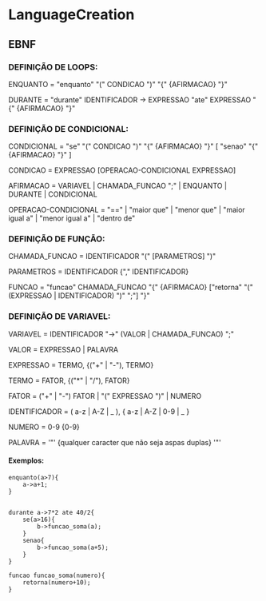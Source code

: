 # LanguageCreation

## EBNF

### DEFINIÇÃO DE LOOPS:

ENQUANTO = "enquanto" "(" CONDICAO ")" "{" {AFIRMACAO} "}"

DURANTE = "durante" IDENTIFICADOR -> EXPRESSAO "ate" EXPRESSAO "{" {AFIRMACAO} "}"

### DEFINIÇÃO DE CONDICIONAL:

CONDICIONAL = "se" "(" CONDICAO ")" "{" {AFIRMACAO} "}" [ "senao" "{" {AFIRMACAO} "}" ]

CONDICAO = EXPRESSAO [OPERACAO-CONDICIONAL EXPRESSAO]

AFIRMACAO = VARIAVEL | CHAMADA_FUNCAO ";" | ENQUANTO | DURANTE | CONDICIONAL

OPERACAO-CONDICIONAL = "==" | "maior que" | "menor que" | "maior igual a" | "menor igual a" | "dentro de"

### DEFINIÇÃO DE FUNÇÃO:

CHAMADA_FUNCAO = IDENTIFICADOR "(" [PARAMETROS] ")"

PARAMETROS = IDENTIFICADOR {"," IDENTIFICADOR}

FUNCAO = "funcao" CHAMADA_FUNCAO "{" {AFIRMACAO} ["retorna" "(" (EXPRESSAO | IDENTIFICADOR) ")" ";"] "}"

### DEFINIÇÃO DE VARIAVEL:

VARIAVEL = IDENTIFICADOR "->" (VALOR | CHAMADA_FUNCAO) ";"

VALOR = EXPRESSAO | PALAVRA

EXPRESSAO = TERMO, {("+" | "-"), TERMO}

TERMO = FATOR, {("*" | "/"), FATOR}

FATOR = ("+" | "-") FATOR | "(" EXPRESSAO ")" | NUMERO

IDENTIFICADOR = ( a-z | A-Z | _ ), { a-z | A-Z | 0-9 | _ }

NUMERO = 0-9 {0-9}

PALAVRA = '"' {qualquer caracter que não seja aspas duplas} '"'

#### Exemplos:

    enquanto(a>7){
        a->a+1;
    }
    
    
    durante a->7*2 ate 40/2{
        se(a>16){
            b->funcao_soma(a);
        }
        senao{
            b->funcao_soma(a+5);
        }
    }

    funcao funcao_soma(numero){
        retorna(numero+10);
    }

